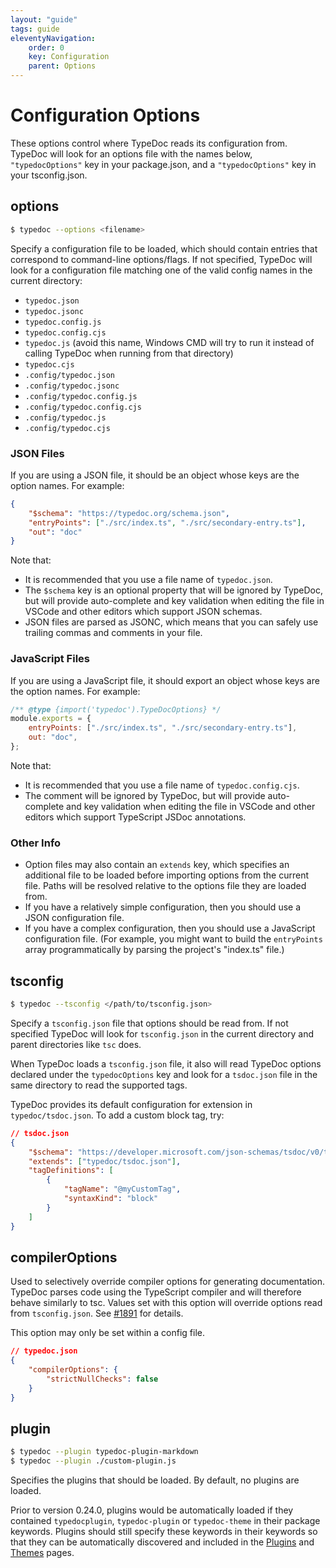 ```yaml
---
layout: "guide"
tags: guide
eleventyNavigation:
    order: 0
    key: Configuration
    parent: Options
---
```


# Configuration Options

These options control where TypeDoc reads its configuration from. TypeDoc will look for an options file with the names below, `"typedocOptions"` key in your package.json, and a `"typedocOptions"` key in your tsconfig.json.

## options

```bash
$ typedoc --options <filename>
```

Specify a configuration file to be loaded, which should contain entries that correspond to command-line options/flags. If not specified, TypeDoc will look for a configuration file matching one of the valid config names in the current directory:

-   `typedoc.json`
-   `typedoc.jsonc`
-   `typedoc.config.js`
-   `typedoc.config.cjs`
-   `typedoc.js` (avoid this name, Windows CMD will try to run it instead of calling TypeDoc when running from that directory)
-   `typedoc.cjs`
-   `.config/typedoc.json`
-   `.config/typedoc.jsonc`
-   `.config/typedoc.config.js`
-   `.config/typedoc.config.cjs`
-   `.config/typedoc.js`
-   `.config/typedoc.cjs`

### JSON Files

If you are using a JSON file, it should be an object whose keys are the option names. For example:

```json
{
    "$schema": "https://typedoc.org/schema.json",
    "entryPoints": ["./src/index.ts", "./src/secondary-entry.ts"],
    "out": "doc"
}
```

Note that:

-   It is recommended that you use a file name of `typedoc.json`.
-   The `$schema` key is an optional property that will be ignored by TypeDoc, but will provide auto-complete and key validation when editing the file in VSCode and other editors which support JSON schemas.
-   JSON files are parsed as JSONC, which means that you can safely use trailing commas and comments in your file.

### JavaScript Files

If you are using a JavaScript file, it should export an object whose keys are the option names. For example:

```js
/** @type {import('typedoc').TypeDocOptions} */
module.exports = {
    entryPoints: ["./src/index.ts", "./src/secondary-entry.ts"],
    out: "doc",
};
```

Note that:

-   It is recommended that you use a file name of `typedoc.config.cjs`.
-   The comment will be ignored by TypeDoc, but will provide auto-complete and key validation when editing the file in VSCode and other editors which support TypeScript JSDoc annotations.

### Other Info

-   Option files may also contain an `extends` key, which specifies an additional file to be loaded before importing options from the current file. Paths will be resolved relative to the options file they are loaded from.
-   If you have a relatively simple configuration, then you should use a JSON configuration file.
-   If you have a complex configuration, then you should use a JavaScript configuration file. (For example, you might want to build the `entryPoints` array programmatically by parsing the project's "index.ts" file.)

## tsconfig

```bash
$ typedoc --tsconfig </path/to/tsconfig.json>
```

Specify a `tsconfig.json` file that options should be read from. If not specified TypeDoc will look for `tsconfig.json` in the current directory and parent directories like `tsc` does.

When TypeDoc loads a `tsconfig.json` file, it also will read TypeDoc options declared under the `typedocOptions` key and look for a `tsdoc.json` file in the same directory to read the supported tags.

TypeDoc provides its default configuration for extension in `typedoc/tsdoc.json`. To add a custom block tag, try:

```json
// tsdoc.json
{
    "$schema": "https://developer.microsoft.com/json-schemas/tsdoc/v0/tsdoc.schema.json",
    "extends": ["typedoc/tsdoc.json"],
    "tagDefinitions": [
        {
            "tagName": "@myCustomTag",
            "syntaxKind": "block"
        }
    ]
}
```

## compilerOptions

Used to selectively override compiler options for generating documentation. TypeDoc parses code using the TypeScript compiler and will therefore behave similarly to tsc. Values set with this option
will override options read from `tsconfig.json`. See [#1891](https://github.com/TypeStrong/typedoc/pull/1891) for details.

This option may only be set within a config file.

```json
// typedoc.json
{
    "compilerOptions": {
        "strictNullChecks": false
    }
}
```

## plugin

```bash
$ typedoc --plugin typedoc-plugin-markdown
$ typedoc --plugin ./custom-plugin.js
```

Specifies the plugins that should be loaded. By default, no plugins are loaded.

Prior to version 0.24.0, plugins would be automatically loaded if they contained `typedocplugin`, `typedoc-plugin` or `typedoc-theme`
in their package keywords. Plugins should still specify these keywords in their keywords so that they can be automatically discovered
and included in the [Plugins](/guides/plugins/) and [Themes](/guides/themes/) pages.
